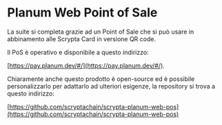# Planum Web Point of Sale

La suite si completa grazie ad un Point of Sale che si può usare in abbinamento alle Scrypta Card in versione QR code.

Il PoS è operativo e disponibile a questo indirizzo:

 [https://pay.planum.dev/#/](https://pay.planum.dev/#/).

Chiaramente anche questo prodotto è open-source ed è possibile personalizzarlo per adattarlo ad ulteriori esigenze, la repository si trova a questo indirizzo:

[https://github.com/scryptachain/scrypta-planum-web-pos](https://github.com/scryptachain/scrypta-planum-web-pos)